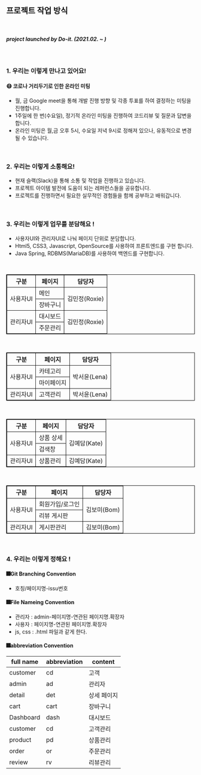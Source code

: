 ## 프로젝트 작업 방식

</br>

##### <i>project launched by <b>Do-it</b>. (2021.02. ~ )</i>

</br>

### 1. 우리는 이렇게 만나고 있어요! </br>

#### 😷 코로나 거리두기로 인한 온라인 미팅

- 월, 금 Google meet을 통해 개발 진행 방향 및 각종 투표를 하여 결정하는 미팅을 진행합니다.
- 1주일에 한 번(수요일), 정기적 온라인 미팅을 진행하여 코드리뷰 및 질문과 답변을 합니다.
- 온라인 미팅은 월,금 오후 5시, 수요일 저녁 9시로 정해져 있으나, 유동적으로 변경될 수 있습니다.

</br>

### 2. 우리는 이렇게 소통해요!

- 현재 슬랙(Slack)을 통해 소통 및 작업을 진행하고 있습니다.
- 프로젝트 아이템 발전에 도움이 되는 레퍼런스들을 공유합니다.
- 프로젝트를 진행하면서 필요한 실무적인 경험들을 함께 공부하고 배워갑니다.

<br/>

### 3. 우리는 이렇게 업무를 분담해요 !

- 사용자UI와 관리자UI로 나눠 페이지 단위로 분담합니다.
- Html5, CSS3, Javascript, OpenSource를 사용하여 프론트엔드를 구현 합니다.
- Java Spring, RDBMS(MariaDB)를 사용하여 백엔드를 구현합니다.

<br/>

<table style="border-collapse: collapse;border: 1px solid black;">
    <thead>
        <tr>
            <th style="collapse;border: 1px solid black;">구분</th>
            <th style="collapse;border: 1px solid black;">페이지</th>
            <th style="collapse;border: 1px solid black;">담당자</th>
        </tr>
    </thead>
    <tbody>
        <tr style="collapse;border: 1px solid black;">
            <td rowspan=2  style="collapse;border: 1px solid black;">사용자UI</td>
            <td style="collapse;border: 1px solid black;">메인</td>
            <td rowspan=2  style="collapse;border: 1px solid black;">김민정(Roxie)</td>
        </tr>
        <tr style="collapse;border: 1px solid black;"> 
            <td style="collapse;border: 1px solid black;">장바구니</td> 
        </tr> 
        <tr>
            <td rowspan=2 style="collapse;border: 1px solid black;">관리자UI</td>
            <td style="collapse;border: 1px solid black;">대시보드</td>
            <td rowspan=2 style="collapse;border: 1px solid black;">김민정(Roxie)</td>
        </tr>
        <tr style="collapse;border: 1px solid black;"> 
            <td style="collapse;border: 1px solid black;">주문관리</td> 
        </tr> 
    </tbody>
</table>

<br/>

<table style="border-collapse: collapse;border: 1px solid black;">
    <thead>
        <tr>
            <th style="collapse;border: 1px solid black;">구분</th>
            <th style="collapse;border: 1px solid black;">페이지</th>
            <th style="collapse;border: 1px solid black;">담당자</th>
        </tr>
    </thead>
    <tbody>
        <tr style="collapse;border: 1px solid black;">
            <td rowspan=2  style="collapse;border: 1px solid black;">사용자UI</td>
            <td style="collapse;border: 1px solid black;">카테고리</td>
            <td rowspan=2  style="collapse;border: 1px solid black;">박서윤(Lena)</td>
        </tr>
        <tr style="collapse;border: 1px solid black;"> 
            <td style="collapse;border: 1px solid black;">마이페이지</td> 
        </tr> 
        <tr>
            <td rowspan=2 style="collapse;border: 1px solid black;">관리자UI</td>
            <td style="collapse;border: 1px solid black;">고객관리</td>
            <td style="collapse;border: 1px solid black;">박서윤(Lena)</td>
        </tr> 
    </tbody>
</table>

<br/>

<table style="border-collapse: collapse;border: 1px solid black;">
    <thead>
        <tr>
            <th style="collapse;border: 1px solid black;">구분</th>
            <th style="collapse;border: 1px solid black;">페이지</th>
            <th style="collapse;border: 1px solid black;">담당자</th>
        </tr>
    </thead>
    <tbody>
        <tr style="collapse;border: 1px solid black;">
            <td rowspan=2  style="collapse;border: 1px solid black;">사용자UI</td>
            <td style="collapse;border: 1px solid black;">상품 상세</td>
            <td rowspan=2  style="collapse;border: 1px solid black;">김예담(Kate)</td>
        </tr>
        <tr style="collapse;border: 1px solid black;"> 
            <td style="collapse;border: 1px solid black;">검색창</td> 
        </tr> 
        <tr>
            <td rowspan=2 style="collapse;border: 1px solid black;">관리자UI</td>
            <td style="collapse;border: 1px solid black;">상품관리</td>
            <td style="collapse;border: 1px solid black;">김예담(Kate)</td>
        </tr> 
    </tbody>
</table>

<br/>

<table style="border-collapse: collapse;border: 1px solid black;">
    <thead>
        <tr>
            <th style="collapse;border: 1px solid black;">구분</th>
            <th style="collapse;border: 1px solid black;">페이지</th>
            <th style="collapse;border: 1px solid black;">담당자</th>
        </tr>
    </thead>
    <tbody>
        <tr style="collapse;border: 1px solid black;">
            <td rowspan=2  style="collapse;border: 1px solid black;">사용자UI</td>
            <td style="collapse;border: 1px solid black;">회원가입/로그인</td>
            <td rowspan=2  style="collapse;border: 1px solid black;">김보미(Bom)</td>
        </tr>
        <tr style="collapse;border: 1px solid black;"> 
            <td style="collapse;border: 1px solid black;">리뷰 게시판</td> 
        </tr> 
        <tr>
            <td rowspan=2 style="collapse;border: 1px solid black;">관리자UI</td>
            <td style="collapse;border: 1px solid black;">게시판관리</td>
            <td style="collapse;border: 1px solid black;">김보미(Bom)</td>
        </tr> 
    </tbody>
</table>

<br/>

### 4. 우리는 이렇게 정해요 ! </br>

#### 🎆Git Branching Convention

- 호칭/페이지명-issu번호

#### 🎆File Nameing Convention

- 관리자 : admin-페이지명-연관된 페이지명.확장자
- 사용자 : 페이지명-연관된 페이지명.확장자
- js, css : .html 파일과 같게 한다.

#### 🎆abbreviation Convention

| full name | abbreviation | content     |
| --------- | ------------ | ----------- |
| customer  | cd           | 고객        |
| admin     | ad           | 관리자      |
| detail    | det          | 상세 페이지 |
| cart      | cart         | 장바구니    |
| Dashboard | dash         | 대시보드    |
| customer  | cd           | 고객관리    |
| product   | pd           | 상품관리    |
| order     | or           | 주문관리    |
| review    | rv           | 리뷰관리    |
